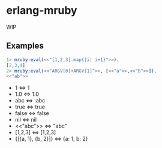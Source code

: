 # erlang-mruby

WIP

## Examples

```erlang
1> mruby:eval(<<"[1,2,3].map{|i| i+1}">>).
[2,3,4]
2> mruby:eval(<<"ARGV[0]+ARGV[1]">>, [<<"a">>,<<"b">>]).
<<"ab">>
```


* 1 <=> 1
* 1.0 <=> 1.0
* abc <=> :abc
* true <=> true
* false <=> false
* nil <=> nil
* <<"abc">> <=> "abc"
* [1,2,3] <=> [1,2,3]
* {[{a, 1}, {b, 2}]} <=> {a: 1, b: 2}
